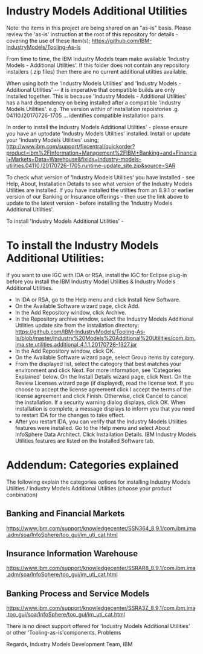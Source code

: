 Industry Models Additional Utilities
====================================

Note: the items in this project are being shared on an "as-is" basis. 
Please review the 'as-is' instruction at the root of this repository for details - covering the use of these item(s);
https://github.com/IBM-IndustryModels/Tooling-As-Is

From time to time, the IBM Industry Models team  make available 'Industry Models - Additional Utilities'. If this folder does not contain any repository installers (.zip files) then there are no current additional utilties available. 

When using both the 'Industry Models Utilities' and 'Industry Models - Additional Utilities' -- it is imperative that compatible builds
are only installed together. This is because 'Industry Models - Additional Utilities' has a hard dependency on being installed after
a compatible 'Industry Models Utilities'. e.g. The version within of installation repoistories .g. 04110.I20170726-1705 ... identifies compatible installation pairs.

In order to install the Industry Models Additional Utilities' - please ensure you have an uptodate 'Industry Models Utilities' installed. Install or update your 'Industry Models Utilities' using;
http://www.ibm.com/support/fixcentral/quickorder?product=ibm%2FInformation+Management%2FIBM+Banking+and+Financial+Markets+Data+Warehouse&fixids=industry-models-utilities.04110.I20170726-1705.runtime-update_site.zip&source=SAR

To check what version of 'Industry Models Utilities' you have installed - see Help, About, Installation Details to see what version of the Industry Models Utilities are installed. If you have installed the utilties from an 8.9.1 or earlier version of our Banking or Insurance offerings - then use the link above to update to the latest version - before installing the 'Industry Models Additional Utilities'.

To install 'Industry Models Additional Utilities' - 


# To install the Industry Models Additional Utilities:
If you want to use IGC with IDA or RSA, install the IGC for Eclipse plug-in before you install the IBM Industry Model Utilities & Industry Models Additional Utilities.
* In IDA or RSA, go to the Help menu and click Install New Software.
* On the Available Software wizard page, click Add.
* In the Add Repository window, click Archive.
* In the Repository archive window, select the Industry Models Additional Utilities update site from the installation directory:
       https://github.com/IBM-IndustryModels/Tooling-As-Is/blob/master/Industry%20Models%20Additional%20Utilities/com.ibm.ima.ste.utilities.additional_4.1.1.20170726-1327.jar
* In the Add Repository window, click OK.
* On the Available Software wizard page, select Group items by category.
* From the displayed list, select the category that best matches your environment and click Next. For more information, see 'Categories Explained' below.
    On the Install Details wizard page, click Next.
    On the Review Licenses wizard page (if displayed), read the license text. If you choose to accept the license agreement click I accept the terms of the license agreement and click Finish. Otherwise, click Cancel to cancel the installation.
    If a security warning dialog displays, click OK. When installation is complete, a message displays to inform you that you need to restart IDA for the changes to take effect.
* After you restart IDA, you can verify that the Industry Models Utilities features were installed. Go to the Help menu and select About InfoSphere Data Architect. Click Installation Details. IBM Industry Models Utilities features are listed on the Installed Software tab.

# Addendum: Categories explained
The following explain the categories options for installing Industry Models Utilities / Industry Models Additional Utilities
(choose your product conbination)

## Banking and Financial Markets
https://www.ibm.com/support/knowledgecenter/SSN364_8.9.1/com.ibm.ima.adm/soa/InfoSphere/too_gui/im_uti_cat.html

## Insurance Information Warehouse
https://www.ibm.com/support/knowledgecenter/SSRAR8_8.9.1/com.ibm.ima.adm/soa/InfoSphere/too_gui/im_uti_cat.html

## Banking Process and Service Models
https://www.ibm.com/support/knowledgecenter/SSRA3Z_8.9.1/com.ibm.ima.too_gui/soa/InfoSphere/too_gui/im_uti_cat.html

There is no direct support offered for 'Industry Models Additional Utilities' or other 'Tooling-as-is'components. 
Problems 

Regards,
Industry Models Development Team, IBM

